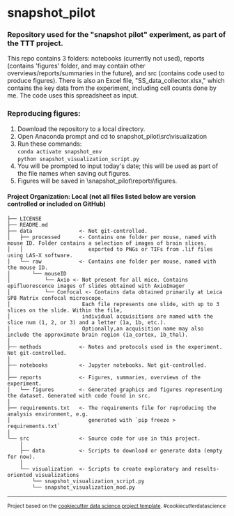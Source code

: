 ﻿snapshot_pilot
==============================
### Repository used for the "snapshot pilot" experiment, as part of the TTT project.
This repo contains 3 folders: notebooks (currently not used), reports (contains 'figures' folder, and may contain other overviews/reports/summaries in the future), and src (contains code used to produce figures).
There is also an Excel file, "SS_data_collector.xlsx," which contains the key data from the experiment, including cell counts done by me. The code uses this spreadsheet as input.

### Reproducing figures:
1. Download the repository to a local directory.
2. Open Anaconda prompt and cd to snapshot_pilot\src\visualization
3. Run these commands: \
`conda activate snapshot_env` \
`python snapshot_visualization_script.py`
4. You will be prompted to input today's date; this will be used as part of the file names when saving out figures.
5. Figures will be saved in \snapshot_pilot\reports\figures.

#### Project Organization: Local (not all files listed below are version controlled or included on GitHub)

    ├── LICENSE
    ├── README.md         
    ├── data               <- Not git-controlled.
    │   ├── processed      <- Contains one folder per mouse, named with mouse ID. Folder contains a selection of images of brain slices, 
    │   │                     exported to PNGs or TIFs from .lif files using LAS-X software. 
    │   └── raw            <- Contains one folder per mouse, named with the mouse ID.
    │       └── mouseID
    │	        └── Axio <- Not present for all mice. Contains epifluorescence images of slides obtained with AxioImager 
    │	    	└── Confocal <- Contains data obtained primarily at Leica SP8 Matrix confocal microscope.
    │						Each file represents one slide, with up to 3 slices on the slide. Within the file,
    │						individual acquisitions are named with the slice num (1, 2, or 3) and a letter (1a, 1b, etc.). 
    │						Optionally,an acquisition name may also include the approximate brain region (1a_cortex, 1b_thal).
    │
    ├── methods            <- Notes and protocols used in the experiment. Not git-controlled.
    │
    ├── notebooks          <- Jupyter notebooks. Not git-controlled.
    │
    ├── reports            <- Figures, summaries, overviews of the experiment.
    │   └── figures        <- Generated graphics and figures representing the dataset. Generated with code found in src.
    │
    ├── requirements.txt   <- The requirements file for reproducing the analysis environment, e.g.
    │                         generated with `pip freeze > requirements.txt`
    │
    └── src                <- Source code for use in this project.
        │
        ├── data           <- Scripts to download or generate data (empty for now).
        │   
        └── visualization  <- Scripts to create exploratory and results-oriented visualizations
            └── snapshot_visualization_script.py
            └── snapshot_visualization_mod.py


--------

<p><small>Project based on the <a target="_blank" href="https://drivendata.github.io/cookiecutter-data-science/">cookiecutter data science project template</a>. #cookiecutterdatascience</small></p>
